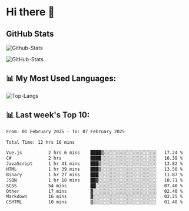 # Hi there 👋

## GitHub Stats
![Github-Stats](https://github-readme-stats-sigma-five.vercel.app/api?username=ltorson&show_icons=true&theme=radical&count_private=true&show=reviews,discussions_started,discussions_answered,prs_merged,prs_merged_percentage)

![GitHub-Stats](https://github-readme-stats.vercel.app/api/wakatime?username=LeeTorson&theme=synthwave&size_weight=0.5&count_weight=0.5&title_color=36F9F6&langs_count=10&count_private=true)

## 📊 My Most Used Languages:
![Top-Langs](https://github-readme-stats-sigma-five.vercel.app/api/top-langs/?username=LTorson&layout=compact&langs_count=10)


## 📊 Last week's Top 10:
<!--START_SECTION:waka-->

```txt
From: 01 February 2025 - To: 07 February 2025

Total Time: 12 hrs 16 mins

Vue.js          2 hrs 6 mins    ████▒░░░░░░░░░░░░░░░░░░░░   17.24 %
C#              2 hrs           ████░░░░░░░░░░░░░░░░░░░░░   16.39 %
JavaScript      1 hr 41 mins    ███▒░░░░░░░░░░░░░░░░░░░░░   13.82 %
HTML            1 hr 39 mins    ███▒░░░░░░░░░░░░░░░░░░░░░   13.50 %
Binary          1 hr 27 mins    ███░░░░░░░░░░░░░░░░░░░░░░   11.87 %
JSON            1 hr 18 mins    ██▓░░░░░░░░░░░░░░░░░░░░░░   10.71 %
SCSS            54 mins         ██░░░░░░░░░░░░░░░░░░░░░░░   07.40 %
Other           17 mins         ▓░░░░░░░░░░░░░░░░░░░░░░░░   02.40 %
Markdown        16 mins         ▓░░░░░░░░░░░░░░░░░░░░░░░░   02.25 %
CSHTML          10 mins         ▒░░░░░░░░░░░░░░░░░░░░░░░░   01.48 %
```

<!--END_SECTION:waka-->
